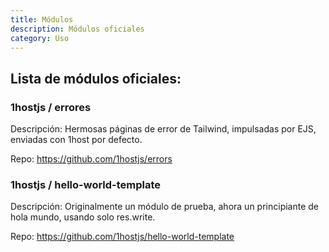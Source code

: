 ```yaml
---
title: Módulos
description: Módulos oficiales
category: Uso
---
```


## Lista de módulos oficiales:

### 1hostjs / errores

Descripción: Hermosas páginas de error de Tailwind, impulsadas por EJS, enviadas con 1host por defecto.

Repo: https://github.com/1hostjs/errors

### 1hostjs / hello-world-template

Descripción: Originalmente un módulo de prueba, ahora un principiante de hola mundo, usando solo res.write.

Repo: https://github.com/1hostjs/hello-world-template
